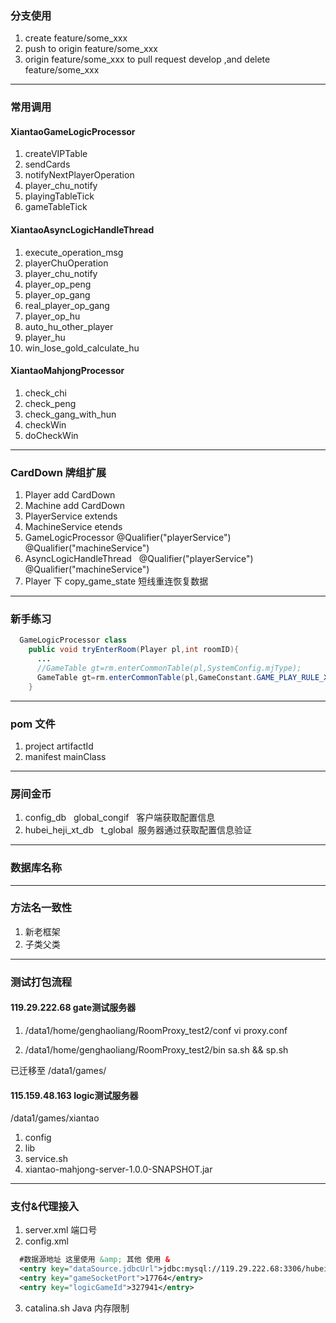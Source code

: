### 分支使用

1. create feature/some_xxx
2. push to origin feature/some_xxx
3. origin feature/some_xxx to pull request develop ,and delete feature/some_xxx
-------
### 常用调用

#### XiantaoGameLogicProcessor
1. createVIPTable
2. sendCards
3. notifyNextPlayerOperation
4. player_chu_notify
5. playingTableTick
6. gameTableTick

#### XiantaoAsyncLogicHandleThread
1. execute_operation_msg
2. playerChuOperation
3. player_chu_notify
4. player_op_peng
5. player_op_gang
6. real_player_op_gang
7. player_op_hu
8. auto_hu_other_player
9. player_hu
10. win_lose_gold_calculate_hu

#### XiantaoMahjongProcessor
1. check_chi
2. check_peng
3. check_gang_with_hun
4. checkWin
5. doCheckWin
-------
### CardDown 牌组扩展

1. Player    add    CardDown
2. Machine    add    CardDown
3. PlayerService    extends
4. MachineService    etends
5. GameLogicProcessor    	@Qualifier("playerService")    @Qualifier("machineService")
6. AsyncLogicHandleThread    	@Qualifier("playerService")    	@Qualifier("machineService")
7. Player 下 copy_game_state 短线重连恢复数据
-------
### 新手练习

```java
  GameLogicProcessor class
    public void tryEnterRoom(Player pl,int roomID){
      ...
      //GameTable gt=rm.enterCommonTable(pl,SystemConfig.mjType);
      GameTable gt=rm.enterCommonTable(pl,GameConstant.GAME_PLAY_RULE_XIANTAO_YILAIDAODI);
    }
```
-------
### pom 文件

1. project artifactId
2. manifest mainClass
-------
### 房间金币

1. config_db    global_congif   客户端获取配置信息
2. hubei_heji_xt_db    t_global  服务器通过获取配置信息验证
-------
### 数据库名称
-------
### 方法名一致性 

1. 新老框架
2. 子类父类
-------
### 测试打包流程

#### 119.29.222.68 gate测试服务器

1. /data1/home/genghaoliang/RoomProxy_test2/conf
vi proxy.conf

2. /data1/home/genghaoliang/RoomProxy_test2/bin
sa.sh && sp.sh

已迁移至 /data1/games/

#### 115.159.48.163 logic测试服务器

/data1/games/xiantao
1. config
2. lib
3. service.sh
4. xiantao-mahjong-server-1.0.0-SNAPSHOT.jar
-------
### 支付&代理接入

1. server.xml 端口号
2. config.xml
```xml  
  #数据源地址 这里使用 &amp; 其他 使用 &   
  <entry key="dataSource.jdbcUrl">jdbc:mysql://119.29.222.68:3306/hubei_heji_xt_db?useUnicode=true&amp;characterEncoding=utf8</entry>
  <entry key="gameSocketPort">17764</entry>
  <entry key="logicGameId">327941</entry>
```
3. catalina.sh Java 内存限制
